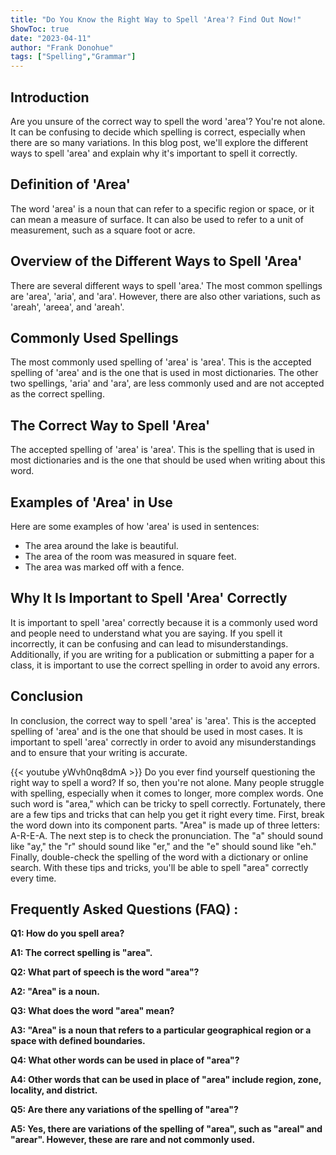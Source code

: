 ```yaml
---
title: "Do You Know the Right Way to Spell 'Area'? Find Out Now!"
ShowToc: true 
date: "2023-04-11"
author: "Frank Donohue" 
tags: ["Spelling","Grammar"]
---
```

## Introduction

Are you unsure of the correct way to spell the word 'area'? You're not alone. It can be confusing to decide which spelling is correct, especially when there are so many variations. In this blog post, we'll explore the different ways to spell 'area' and explain why it's important to spell it correctly. 

## Definition of 'Area'

The word 'area' is a noun that can refer to a specific region or space, or it can mean a measure of surface. It can also be used to refer to a unit of measurement, such as a square foot or acre. 

## Overview of the Different Ways to Spell 'Area'

There are several different ways to spell 'area.' The most common spellings are 'area', 'aria', and 'ara'. However, there are also other variations, such as 'areah', 'areea', and 'areah'. 

## Commonly Used Spellings

The most commonly used spelling of 'area' is 'area'. This is the accepted spelling of 'area' and is the one that is used in most dictionaries. The other two spellings, 'aria' and 'ara', are less commonly used and are not accepted as the correct spelling. 

## The Correct Way to Spell 'Area'

The accepted spelling of 'area' is 'area'. This is the spelling that is used in most dictionaries and is the one that should be used when writing about this word. 

## Examples of 'Area' in Use

Here are some examples of how 'area' is used in sentences: 

* The area around the lake is beautiful. 
* The area of the room was measured in square feet. 
* The area was marked off with a fence.

## Why It Is Important to Spell 'Area' Correctly

It is important to spell 'area' correctly because it is a commonly used word and people need to understand what you are saying. If you spell it incorrectly, it can be confusing and can lead to misunderstandings. Additionally, if you are writing for a publication or submitting a paper for a class, it is important to use the correct spelling in order to avoid any errors. 

## Conclusion

In conclusion, the correct way to spell 'area' is 'area'. This is the accepted spelling of 'area' and is the one that should be used in most cases. It is important to spell 'area' correctly in order to avoid any misunderstandings and to ensure that your writing is accurate.

{{< youtube yWvh0nq8dmA >}} 
Do you ever find yourself questioning the right way to spell a word? If so, then you're not alone. Many people struggle with spelling, especially when it comes to longer, more complex words. One such word is "area," which can be tricky to spell correctly. Fortunately, there are a few tips and tricks that can help you get it right every time. First, break the word down into its component parts. "Area" is made up of three letters: A-R-E-A. The next step is to check the pronunciation. The "a" should sound like "ay," the "r" should sound like "er," and the "e" should sound like "eh." Finally, double-check the spelling of the word with a dictionary or online search. With these tips and tricks, you'll be able to spell "area" correctly every time.

## Frequently Asked Questions (FAQ) :
**Q1: How do you spell area?**

**A1: The correct spelling is "area".**

**Q2: What part of speech is the word "area"?**

**A2: "Area" is a noun.**

**Q3: What does the word "area" mean?**

**A3: "Area" is a noun that refers to a particular geographical region or a space with defined boundaries.**

**Q4: What other words can be used in place of "area"?**

**A4: Other words that can be used in place of "area" include region, zone, locality, and district.**

**Q5: Are there any variations of the spelling of "area"?**

**A5: Yes, there are variations of the spelling of "area", such as "areal" and "arear". However, these are rare and not commonly used.**






